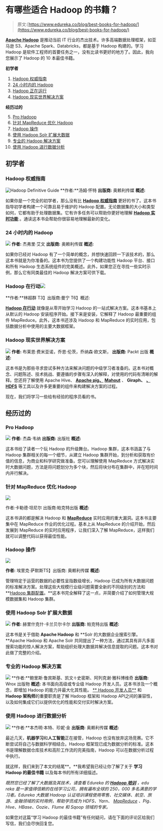 # 有哪些适合 Hadoop 的书籍？

> 原文:[https://www.edureka.co/blog/best-books-for-hadoop/](https://www.edureka.co/blog/best-books-for-hadoop/)

[**Apache Hadoop**](https://www.edureka.co/big-data-hadoop-training-certification) 是推动当前 IT 行业的杰出技术。许多高端数据处理框架，如亚马逊 S3、Apache Spark、Databricks，都是基于 Hadoop 构建的。学习 Hadoop 是软件工程师的首要任务之一，没有比读书更好的地方了。因此，我向您展示了 Hadoop 的 10 本最佳书籍。

**初学者**

1.  [Hadoop 权威指南](#book1)
2.  [24 小时内的 Hadoop](#book2)
3.  [Hadoop 正在运行](#book3)
4.  [Hadoop 现实世界解决方案](#book4)

**经历过的**

5.  [Pro Hadoop](#book5)
6.  [针对 MapReduce 优化 Hadoop](#book6)
7.  [Hadoop 操作](#book7)
8.  [使用 Hadoop Solr 扩展大数据](#book8)
9.  [专业的 Hadoop 解决方案](#book9)
10.  [使用 Hadoop 进行数据分析](#book10)

## **初学者**

### **Hadoop 权威指南**

![Hadoop Definitive Guide](../Images/c19a2a140548e8f761ea4436cce663c2.png) **作者:**汤姆·怀特 **出版商:** 奥赖利传媒 **概述:**

如果你是一个完全的初学者，那么没有比 [**Hadoop 权威指南**](http://shop.oreilly.com/product/0636920033448.do) 更好的书了。这本书指导初学者构建一个可靠且易于维护的 Hadoop 配置。无论数据集的大小和类型如何，它都有助于处理数据集。它有许多任务可以帮助你更好地理解 **[Hadoop 实时功能](https://www.edureka.co/blog/videos/hadoop-tutorial/)** 。通读这本书会帮助你很容易地理解最新的变化。

### **24 小时内的 Hadoop**

![](../Images/3d03038ac12b35ef0c2708a4a47be0a9.png) **作者:** 杰弗里·艾文 **出版商:** 奥赖利传媒 **概述:**

如果你已经对 Hadoop 有了一个简单的概念，并想快速回顾一下该技术的[](https://www.edureka.co/blog/hadoop-tutorial/)，那么这本书就是为你准备的。这本书为您提供了一个构建功能性 Hadoop 平台、接口和所有 Hadoop 生态系统组件的完美概述。此外，如果您正在寻找一些实时示例，那么它有同类最佳的 Hadoop 解决方案可供下载。

### **Hadoop 在行动![](../Images/c4fb9485f1b32378c8640655fae7feb8.png)**

**作者:**林超群 T3】出版商:曼宁 T6】概述:

[**Hadoop 在行动**](https://www.edureka.co/blog/hadoop-ecosystem) 就像是从零开始学习 Hadoop 的一站式解决方案。这本书基本上从默认的 Hadoop 安装程序开始。接下来是安装，它解释了 Hadoop 最重要的组件 MapReduce。此外，这本书还涉及 Hadoop 和 MapReduce 的实时应用，包括数据分析中使用的主要大数据框架。

### **Hadoop 现实世界解决方案**

![](../Images/1cb26ec220458544e48803e8ebdb7f1a.png) **作者:** 布莱恩·费米亚诺，乔恩·伦茨，乔纳森·欧文斯， **出版商:**  Packt 出版 **概述:**

这本书是为那些寻求尝试多种方法来解决问题的中级学习者准备的。这本书对概念、问题陈述、技术挑战、要遵循的步骤有深入的解释，对使用的代码有清晰的解释。您还将了解使用 Apache Hive、 [**Apache pig、**](https://www.edureka.co/blog/pig-tutorial/) [**Mahout**](https://www.edureka.co/blog/overview-of-apache-mahout) 、 **Giraph、** [**、HDFS**](https://www.edureka.co/blog/hdfs-tutorial) 等工具以及许多更重要的组件来构建解决方案的过程。

现在，我们将学习一些给有经验的程序员看的书。

## **经历过的**

### **Pro Hadoop**

![](../Images/cbeb1d2e4e60710c775711ea9b60ada7.png) **作者:** 杰森·韦纳 **出版商:** 出版社 **概述:**

这本书给了读者一个玩 Hadoop 的升级舞台。Hadoop 集群，这本书涵盖了与[](https://www.edureka.co/blog/hadoop-clusters)Hadoop 集群相关的每一个细节，从建立 Hadoop 集群开始，到分析和获取有价值的信息，为商业和科学研究做准备。您可以理解使用 MapReduce 方式解决实时大数据问题，方法是将问题划分为多个块，然后将块分布在集群中，并在短时间内并行解决。

### **针对 MapReduce 优化 Hadoop**

![](../Images/0cfd4dec76801ae5a47dca356b5372ac.png)

作者:卡勒德·坦尼尔 出版商:帕克特出版 **概述:**

这本书讲的都是解决 Hadoop 和 [**MapReduce**](https://www.edureka.co/blog/videos/mapreduce-tutorial/) 实时应用的重大漏洞。这本书主要集中在 MapReduce 作业的优化过程。基本上从 MapReduce 的介绍开始，然后发展到 MapReduce 的实时应用程序，让我们深入了解 MapReduce，这样我们就可以调整代码以获得最佳性能。

### **Hadoop 操作**

![](../Images/71efd2959ad36cb5559f1fcdaaba0aa5.png)

**作者:** 埃里克·萨默斯T5】出版商: 奥赖利传媒 **概述:**

管理特定于运营的数据的必要性呈指数级增长，Hadoop 已成为所有大数据问题的标准解决方案。处理这些大规模行业级问题需要全新的不同级别的方法和 **[Hadoop 集群配置](https://www.edureka.co/blog/hadoop-cluster-capacity-planning/)。**这本书完全解释了这一点，并简要介绍了如何管理大规模数据集和 Hadoop 集群。

### **使用 Hadoop Solr 扩展大数据**

![](../Images/4850a2b170a4ab2f9d9680ce509fbed5.png) **作者:** 赫里什克什·卡兰贝尔卡尔 **出版商:** 帕克特出版 **概述:**

这本书是关于借助 **Apache Hadoop** 和 **Solr 的大数据企业搜索引擎。**Apache Hadoop 和 Apache Solr 共同提出了一种方法，通过其具有非凡多面搜索功能的惊人解决方案，帮助组织处理大数据并解决信息提取的问题。这本书对此做了完整的介绍。

### **专业的 Hadoop 解决方案**

![](../Images/969f05d89a1e5c2d2374d84d3f11d3db.png) **作者:**鲍里斯·鲁宾斯基、凯文·t·史密斯、阿列克谢·雅科博维奇 **出版商:** Wrox 出版物 **概述:** 本书面向高级或专业级 Hadoop 开发人员。这本书涉及一个概念，即增加 Hadoop 的能力并最大化其性能。 [** Hadoop 开发人员**](https://www.edureka.co/blog/top-hadoop-developer-skills/) 和 **Hadoop 架构师**的重要职责是了解 Hadoop 框架和 Hadoop API之间的兼容性，以及如何集成它们以提供优化的性能和交付实时解决方案。

### **使用 Hadoop 进行数据分析**

![](../Images/b02e3518982dd3286fabb545f11a3153.png) **作者:**本杰明·本特、珍妮·金 **出版商:** 奥赖利传媒 **概述:**

最近几天，**机器学习**和**人工智能**正在接管，Hadoop 也没有放弃这场竞赛。它不断尝试将自己与数据科学相结合。Hadoop 框架现已成为数据分析的标准。这本书是理解数据仓库技术和高阶工作流的完美指南，Hadoop 可以在数据分析过程中执行。

就这样，我们来到了本文的结尾**。**我希望我已经让你了解了关于 **学习 Hadoop 的最佳书籍** 以及每本书的所有详细描述。

*既然您已经了解了大数据及其技术，请查看 Edureka 的  **[Hadoop 培训](https://www.edureka.co/big-data-and-hadoop/)*** *，edu reka 是一家值得信赖的在线学习公司，拥有遍布全球的 250，000 多名满意的学习者。Edureka 大数据 Hadoop 认证培训课程使用零售、社交媒体、航空、旅游、金融领域的实时用例，帮助学员成为 HDFS、Yarn、  [MapReduce](https://hadoop.apache.org/docs/current/hadoop-mapreduce-client/hadoop-mapreduce-client-core/MapReduceTutorial.html) 、Pig、Hive、HBase、Oozie、Flume 和 Sqoop 领域的专家。*

如果您对这篇“学习 Hadoop 的最佳书籍”有任何疑问，请在下面的评论区给我们写信，我们会尽快回复您。